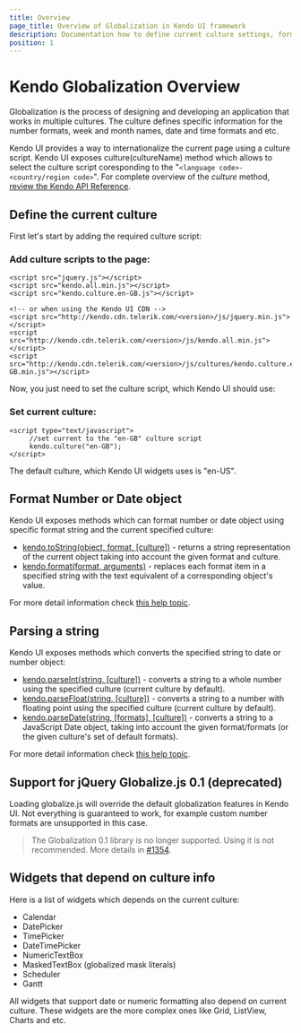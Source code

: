 ```yaml
---
title: Overview
page_title: Overview of Globalization in Kendo UI framework
description: Documentation how to define current culture settings, format number or date objects in the process of globalization.
position: 1
---
```

# Kendo Globalization Overview

Globalization is the process of designing and developing an application that works in multiple cultures. The culture defines specific information for the number formats, week and month names, date and time formats and etc.

Kendo UI provides a way to internationalize the current page using a culture script. Kendo UI exposes culture(cultureName) method which allows to select the culture script coresponding to the "`<language code>-<country/region code>`". For complete overview of the *culture* method, [review the Kendo API Reference](/api/javascript/kendo#methods-culture).

## Define the current culture

First let's start by adding the required culture script:

### Add culture scripts to the page:

    <script src="jquery.js"></script>
    <script src="kendo.all.min.js"></script>
    <script src="kendo.culture.en-GB.js"></script>

    <!-- or when using the Kendo UI CDN -->
    <script src="http://kendo.cdn.telerik.com/<version>/js/jquery.min.js"></script>
    <script src="http://kendo.cdn.telerik.com/<version>/js/kendo.all.min.js"></script>
    <script src="http://kendo.cdn.telerik.com/<version>/js/cultures/kendo.culture.en-GB.min.js"></script>


Now, you just need to set the culture script, which Kendo UI should use:

### Set current culture:

    <script type="text/javascript">
         //set current to the "en-GB" culture script
         kendo.culture("en-GB");
    </script>

The default culture, which Kendo UI widgets uses is "en-US".

## Format Number or Date object

Kendo UI exposes methods which can format number or date object using specific format string and the current specified culture:

- [kendo.toString(object, format, [culture])](/api/javascript/kendo#methods-toString) - returns a string representation of the current object taking into account the given format and culture.
- [kendo.format(format, arguments)](/api/javascript/kendo#methods-format) -  replaces each format item in a specified string with the text equivalent of a corresponding object's value.

For more detail information check [this help topic](/framework/globalization/dateformatting).

## Parsing a string
Kendo UI exposes methods which converts the specified string to date or number object:

- [kendo.parseInt(string, [culture])](/api/javascript/kendo#methods-parseInt) - converts a string to a whole number using the specified culture (current culture by default).
- [kendo.parseFloat(string, [culture])](/api/javascript/kendo#methods-parseFloat) - converts a string to a number with floating point using the specified culture (current culture by default).
- [kendo.parseDate(string, [formats], [culture])](/api/javascript/kendo#methods-parseDate) - converts a string to a JavaScript Date object, taking into account the given format/formats (or the given culture's set of default formats).

For more detail information check [this help topic](/framework/globalization/dateparsing).

## Support for jQuery Globalize.js 0.1 (deprecated)

Loading globalize.js will override the default globalization features in Kendo UI. Not everything is guaranteed to work, for example custom number formats are unsupported in this case.

> The Globalization 0.1 library is no longer supported. Using it is not recommended. More details in [#1354](https://github.com/telerik/kendo-ui-core/issues/1354).

## Widgets that depend on culture info

Here is a list of widgets which depends on the current culture:

- Calendar
- DatePicker
- TimePicker
- DateTimePicker
- NumericTextBox
- MaskedTextBox (globalized mask literals)
- Scheduler
- Gantt

All widgets that support date or numeric formatting also depend on current culture. These widgets are the more complex ones like Grid, ListView, Charts and etc.
